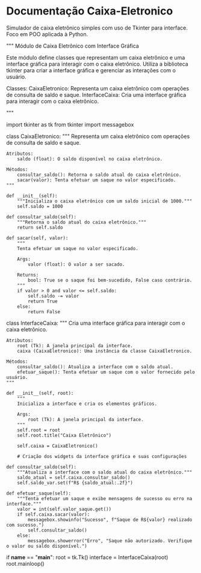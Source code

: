 # Documentação Caixa-Eletronico
 Simulador de caixa eletrônico simples com uso de Tkinter para interface. Foco em POO aplicada à Python.

"""
Módulo de Caixa Eletrônico com Interface Gráfica

Este módulo define classes que representam um caixa eletrônico e uma interface gráfica para interagir com o caixa eletrônico.
Utiliza a biblioteca tkinter para criar a interface gráfica e gerenciar as interações com o usuário.

Classes:
    CaixaEletronico: Representa um caixa eletrônico com operações de consulta de saldo e saque.
    InterfaceCaixa: Cria uma interface gráfica para interagir com o caixa eletrônico.

"""

import tkinter as tk
from tkinter import messagebox

class CaixaEletronico:
    """
    Representa um caixa eletrônico com operações de consulta de saldo e saque.

    Atributos:
        saldo (float): O saldo disponível no caixa eletrônico.

    Métodos:
        consultar_saldo(): Retorna o saldo atual do caixa eletrônico.
        sacar(valor): Tenta efetuar um saque no valor especificado.
    """

    def __init__(self):
        """Inicializa o caixa eletrônico com um saldo inicial de 1000."""
        self.saldo = 1000

    def consultar_saldo(self):
        """Retorna o saldo atual do caixa eletrônico."""
        return self.saldo

    def sacar(self, valor):
        """
        Tenta efetuar um saque no valor especificado.

        Args:
            valor (float): O valor a ser sacado.

        Returns:
            bool: True se o saque foi bem-sucedido, False caso contrário.
        """
        if valor > 0 and valor <= self.saldo:
            self.saldo -= valor
            return True
        else:
            return False

class InterfaceCaixa:
    """
    Cria uma interface gráfica para interagir com o caixa eletrônico.

    Atributos:
        root (Tk): A janela principal da interface.
        caixa (CaixaEletronico): Uma instância da classe CaixaEletronico.

    Métodos:
        consultar_saldo(): Atualiza a interface com o saldo atual.
        efetuar_saque(): Tenta efetuar um saque com o valor fornecido pelo usuário.
    """

    def __init__(self, root):
        """
        Inicializa a interface e cria os elementos gráficos.

        Args:
            root (Tk): A janela principal da interface.
        """
        self.root = root
        self.root.title("Caixa Eletrônico")

        self.caixa = CaixaEletronico()

        # Criação dos widgets da interface gráfica e suas configurações

    def consultar_saldo(self):
        """Atualiza a interface com o saldo atual do caixa eletrônico."""
        saldo_atual = self.caixa.consultar_saldo()
        self.saldo_var.set(f"R$ {saldo_atual:.2f}")

    def efetuar_saque(self):
        """Tenta efetuar um saque e exibe mensagens de sucesso ou erro na interface."""
        valor = int(self.valor_saque.get())
        if self.caixa.sacar(valor):
            messagebox.showinfo("Sucesso", f"Saque de R${valor} realizado com sucesso.")
            self.consultar_saldo()
        else:
            messagebox.showerror("Erro", "Saque não autorizado. Verifique o valor ou saldo disponível.")

if __name__ == "__main__":
    root = tk.Tk()
    interface = InterfaceCaixa(root)
    root.mainloop()

